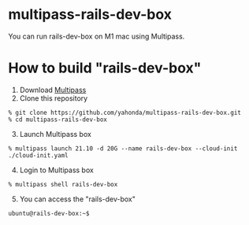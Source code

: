 # multipass-rails-dev-box

You can run rails-dev-box on M1 mac using Multipass.

# How to build "rails-dev-box"

1. Download [Multipass](https://multipass.run)
2. Clone this repository
  ```
  % git clone https://github.com/yahonda/multipass-rails-dev-box.git
  % cd multipass-rails-dev-box
  ```
3. Launch Multipass box
  ```shell
  % multipass launch 21.10 -d 20G --name rails-dev-box --cloud-init ./cloud-init.yaml
  ```
4. Login to Multipass box
  ```shell
  % multipass shell rails-dev-box
  ```
5. You can access the "rails-dev-box"
  ```shell
  ubuntu@rails-dev-box:~$
  ```